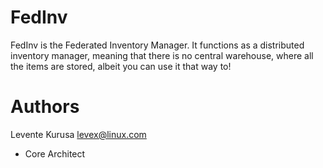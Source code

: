 FedInv
======

FedInv is the Federated Inventory Manager. It functions as a distributed inventory manager, meaning that there is no central warehouse, where all the items are stored, albeit you can use it that way to!

Authors
=======

Levente Kurusa <levex@linux.com>
  - Core Architect
